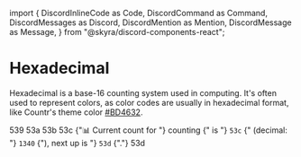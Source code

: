 import {
  DiscordInlineCode as Code,
  DiscordCommand as Command,
  DiscordMessages as Discord,
  DiscordMention as Mention,
  DiscordMessage as Message,
} from "@skyra/discord-components-react";

# Hexadecimal

Hexadecimal is a base-16 counting system used in computing. It's often used to represent colors, as color codes are usually in hexadecimal format, like Countr's theme color [#BD4632](https://google.com/search?q=%23BD4632).

<Discord className="bg-gray-100 p-4 rounded-lg shadow-md">
  <Message className="text-blue-500">539</Message>
  <Message className="text-blue-500">53a</Message>
  <Message className="text-blue-500">53b</Message>
  <Message className="text-blue-500">53c</Message>
  <Message profile="countr" ephemeral className="bg-yellow-100 p-2 rounded-md">
    <Command slot="reply" command="/count" className="text-green-500" />
    {"📊 Current count for "}
    <Mention type="channel" className="text-red-500">counting</Mention>
    {" is "}
    <Code className="bg-gray-200 p-1 rounded">53c</Code>
    {" (decimal: "}
    <Code className="bg-gray-200 p-1 rounded">1340</Code>
    {"), next up is "}
    <Code className="bg-gray-200 p-1 rounded">53d</Code>
    {"."}
  </Message>
  <Message className="text-blue-500">53d</Message>
</Discord>
